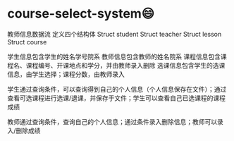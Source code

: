# course-select-system😄
教师信息数据流
定义四个结构体
Struct student
Struct teacher
Struct lesson
Struct course

学生信息包含学生的姓名学号院系
教师信息包含教师的姓名院系
课程信息包含课程名、课程编号、开课地点和学分，并由教师录入删除
选课信息包含学生的选课信息，由学生选择；课程分数，由教师录入

学生通过查询条件，可以查询得到自己的个人信息（个人信息保存在文件）；通过查看可选课程进行选课/退课，并保存于文件；学生可以查看自己已选课程的课程成绩

教师通过查询条件，查询自己的个人信息；通过条件录入删除信息；教师可以录入/删除成绩
